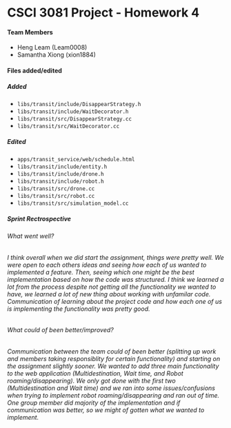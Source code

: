 # CSCI 3081 Project - Homework 4

#### Team Members
<ul>
<li> Heng Leam (Leam0008)
<li> Samantha Xiong (xion1884)
</ul>

#### Files added/edited

##### Added
<ul>
<li> <code>libs/transit/include/DisappearStrategy.h</code>
<li> <code>libs/transit/include/WaitDecorator.h</code>
<li> <code>libs/transit/src/DisappearStrategy.cc</code>
<li> <code>libs/transit/src/WaitDecorator.cc</code>
</ul>

##### Edited
<ul>
<li> <code>apps/transit_service/web/schedule.html</code>
<li> <code>libs/transit/include/entity.h</code>
<li> <code>libs/transit/include/drone.h</code>
<li> <code>libs/transit/include/robot.h</code>
<li> <code>libs/transit/src/drone.cc</code>
<li> <code>libs/transit/src/robot.cc</code>
<li> <code>libs/transit/src/simulation_model.cc</code>
</ul>

##### Sprint Rectrospective
###### What went well?
###### I think overall when we did start the assignment, things were pretty well. We were open to each others ideas and seeing how each of us wanted to implemented a feature. Then, seeing which one might be the best implementation based on how the code was structured. I think we learned a lot from the process despite not getting all the functionality we wanted to have, we learned a lot of new thing about working with unfamilar code. Communication of learning about the project code and how each one of us is implementing the functionality was pretty good. 
###### What could of been better/improved?
###### Communication between the team could of been better (splitting up work and members taking responsiblity for certain functionality) and starting on the assignment slightly sooner. We wanted to add three main functionality to the web application (Multidestination, Wait time, and Robot roaming/disappearing). We only got done with the first two (Multidestination and Wait time) and we ran into some issues/confusions when trying to implement robot roaming/disappearing and ran out of time. One group member did majority of the implementation and if communication was better,  so we might of gotten what we wanted to implement. 
